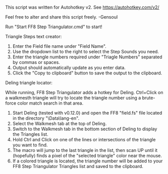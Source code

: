 This script was written for Autohotkey v2. See https://autohotkey.com/v2/

Feel free to alter and share this script freely.  -Gensoul

Run "Start FF8 Step Triangulator.cmd" to start!


Triangle Steps text creator:

1. Enter the Field file name under "Field Name". 
2. Use the dropdown list to the right to select the Step Sounds you need.
3. Enter the triangle numbers required under "Triagle Numbers" separated by commas or spaces.
4. Output should automatically update as you enter data.
5. Click the "Copy to clipboard" button to save the output to the clipboard. 


Deling triangle locator:

While running, FF8 Step Triangulator adds a hotkey for Deling. 
Ctrl+Click on a walkmesth triangle will try to locate the triangle number using a brute-force color match search in that area.

1. Start Deling (tested with v0.12.0) and open the FF8 "field.fs" file located in the directory "\Data\lang-en".
2. Select the Walkmesh tab at the top of Deling. 
3. Switch to the Walkmesh tab in the bottom section of Deling to display the Triangles list. 
4. Hold Ctrl and Click on one of the lines or intersections of the triangle you want to find. 
5. The macro will jump to the last triangle in the list, then scan UP until it (hopefully) finds a pixel of the "selected triangle" color near the mouse.
6. If a colored triangle is located, the triangle number will be added to your FF8 Step Triangulator Triangles list and saved to the clipboard.
